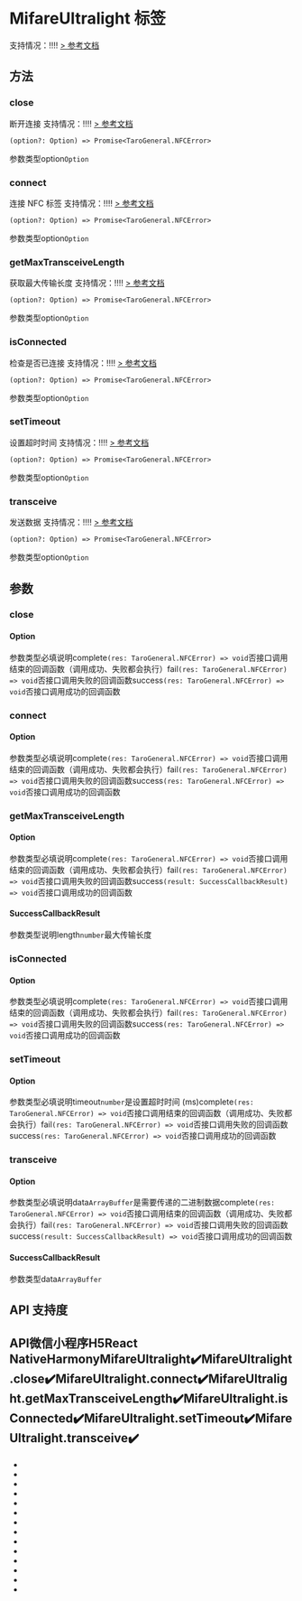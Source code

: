 # MifareUltralight 标签
支持情况：!!!!
[> 参考文档
](https://developers.weixin.qq.com/miniprogram/dev/api/device/nfc/MifareUltralight.html)
## 方法[​](MifareUltralight.html#方法)
### close[​](MifareUltralight.html#close)
断开连接
支持情况：!!!!
[> 参考文档
](https://developers.weixin.qq.com/miniprogram/dev/api/device/nfc/MifareUltralight.close.html)
```tsx
(option?: Option) => Promise<TaroGeneral.NFCError>
```
参数类型option`Option`
### connect[​](MifareUltralight.html#connect)
连接 NFC 标签
支持情况：!!!!
[> 参考文档
](https://developers.weixin.qq.com/miniprogram/dev/api/device/nfc/MifareUltralight.connect.html)
```tsx
(option?: Option) => Promise<TaroGeneral.NFCError>
```
参数类型option`Option`
### getMaxTransceiveLength[​](MifareUltralight.html#getmaxtransceivelength)
获取最大传输长度
支持情况：!!!!
[> 参考文档
](https://developers.weixin.qq.com/miniprogram/dev/api/device/nfc/MifareUltralight.getMaxTransceiveLength.html)
```tsx
(option?: Option) => Promise<TaroGeneral.NFCError>
```
参数类型option`Option`
### isConnected[​](MifareUltralight.html#isconnected)
检查是否已连接
支持情况：!!!!
[> 参考文档
](https://developers.weixin.qq.com/miniprogram/dev/api/device/nfc/MifareUltralight.isConnected.html)
```tsx
(option?: Option) => Promise<TaroGeneral.NFCError>
```
参数类型option`Option`
### setTimeout[​](MifareUltralight.html#settimeout)
设置超时时间
支持情况：!!!!
[> 参考文档
](https://developers.weixin.qq.com/miniprogram/dev/api/device/nfc/MifareUltralight.setTimeout.html)
```tsx
(option?: Option) => Promise<TaroGeneral.NFCError>
```
参数类型option`Option`
### transceive[​](MifareUltralight.html#transceive)
发送数据
支持情况：!!!!
[> 参考文档
](https://developers.weixin.qq.com/miniprogram/dev/api/device/nfc/MifareUltralight.transceive.html)
```tsx
(option?: Option) => Promise<TaroGeneral.NFCError>
```
参数类型option`Option`
## 参数[​](MifareUltralight.html#参数)
### close[​](MifareUltralight.html#close-1)
#### Option[​](MifareUltralight.html#option)
参数类型必填说明complete`(res: TaroGeneral.NFCError) => void`否接口调用结束的回调函数（调用成功、失败都会执行）fail`(res: TaroGeneral.NFCError) => void`否接口调用失败的回调函数success`(res: TaroGeneral.NFCError) => void`否接口调用成功的回调函数
### connect[​](MifareUltralight.html#connect-1)
#### Option[​](MifareUltralight.html#option-1)
参数类型必填说明complete`(res: TaroGeneral.NFCError) => void`否接口调用结束的回调函数（调用成功、失败都会执行）fail`(res: TaroGeneral.NFCError) => void`否接口调用失败的回调函数success`(res: TaroGeneral.NFCError) => void`否接口调用成功的回调函数
### getMaxTransceiveLength[​](MifareUltralight.html#getmaxtransceivelength-1)
#### Option[​](MifareUltralight.html#option-2)
参数类型必填说明complete`(res: TaroGeneral.NFCError) => void`否接口调用结束的回调函数（调用成功、失败都会执行）fail`(res: TaroGeneral.NFCError) => void`否接口调用失败的回调函数success`(result: SuccessCallbackResult) => void`否接口调用成功的回调函数
#### SuccessCallbackResult[​](MifareUltralight.html#successcallbackresult)
参数类型说明length`number`最大传输长度
### isConnected[​](MifareUltralight.html#isconnected-1)
#### Option[​](MifareUltralight.html#option-3)
参数类型必填说明complete`(res: TaroGeneral.NFCError) => void`否接口调用结束的回调函数（调用成功、失败都会执行）fail`(res: TaroGeneral.NFCError) => void`否接口调用失败的回调函数success`(res: TaroGeneral.NFCError) => void`否接口调用成功的回调函数
### setTimeout[​](MifareUltralight.html#settimeout-1)
#### Option[​](MifareUltralight.html#option-4)
参数类型必填说明timeout`number`是设置超时时间 (ms)complete`(res: TaroGeneral.NFCError) => void`否接口调用结束的回调函数（调用成功、失败都会执行）fail`(res: TaroGeneral.NFCError) => void`否接口调用失败的回调函数success`(res: TaroGeneral.NFCError) => void`否接口调用成功的回调函数
### transceive[​](MifareUltralight.html#transceive-1)
#### Option[​](MifareUltralight.html#option-5)
参数类型必填说明data`ArrayBuffer`是需要传递的二进制数据complete`(res: TaroGeneral.NFCError) => void`否接口调用结束的回调函数（调用成功、失败都会执行）fail`(res: TaroGeneral.NFCError) => void`否接口调用失败的回调函数success`(result: SuccessCallbackResult) => void`否接口调用成功的回调函数
#### SuccessCallbackResult[​](MifareUltralight.html#successcallbackresult-1)
参数类型data`ArrayBuffer`
## API 支持度[​](MifareUltralight.html#api-支持度)
API微信小程序H5React NativeHarmonyMifareUltralight✔️MifareUltralight.close✔️MifareUltralight.connect✔️MifareUltralight.getMaxTransceiveLength✔️MifareUltralight.isConnected✔️MifareUltralight.setTimeout✔️MifareUltralight.transceive✔️
- 

- 
- 
- 
- 
- 
- 

- 

- 
- 
- 
- 
- 
- 

-

